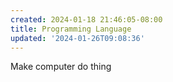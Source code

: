 ```yaml
---
created: 2024-01-18 21:46:05-08:00
title: Programming Language
updated: '2024-01-26T09:08:36'
---
```


Make computer do thing